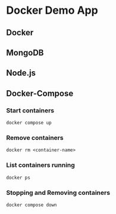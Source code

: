 # Docker Demo App

## Docker

## MongoDB

## Node.js

## Docker-Compose

### Start containers

    docker compose up

### Remove containers

    docker rm <container-name>

### List containers running

    docker ps

### Stopping and Removing containers

    docker compose down
